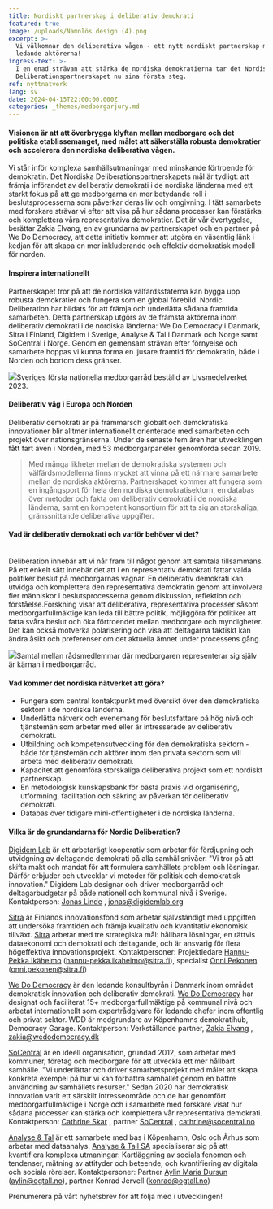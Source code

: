 ```yaml
---
title: Nordiskt partnerskap i deliberativ demokrati
featured: true
image: /uploads/Namnlös design (4).png
excerpt: >-
  Vi välkomnar den deliberativa vågen - ett nytt nordiskt partnerskap med de
  ledande aktörerna!
ingress-text: >-
  I en enad strävan att stärka de nordiska demokratierna tar det Nordiska
  Deliberationspartnerskapet nu sina första steg.
ref: nyttnatverk
lang: sv
date: 2024-04-15T22:00:00.000Z
categories: _themes/medborgarjury.md
---
```


#### Visionen är att att överbrygga klyftan mellan medborgare och det politiska etablissemanget, med målet att säkerställa robusta demokratier och accelerera den nordiska deliberativa vågen.

Vi står inför komplexa samhällsutmaningar med minskande förtroende för demokratin. Det Nordiska Deliberationspartnerskapets mål är tydligt: att främja införandet av deliberativ demokrati i de nordiska länderna med ett starkt fokus på att ge medborgarna en mer betydande roll i beslutsprocesserna som påverkar deras liv och omgivning. I tätt samarbete med forskare strävar vi efter att visa på hur sådana processer kan förstärka och komplettera våra representativa demokratier. Det är vår övertygelse, berättar Zakia Elvang, en av grundarna av partnerskapet och en partner på We Do Democracy, att detta initiativ kommer att utgöra en väsentlig länk i kedjan för att skapa en mer inkluderande och effektiv demokratisk modell för norden.

#### Inspirera internationellt

Partnerskapet tror på att de nordiska välfärdsstaterna kan bygga upp robusta demokratier och fungera som en global förebild. Nordic Deliberation har bildats för att främja och underlätta sådana framtida samarbeten. Detta partnerskap utgörs av de främsta aktörerna inom deliberativ demokrati i de nordiska länderna: We Do Democracy i Danmark, Sitra i Finland, Digidem i Sverige, Analyse & Tal i Danmark och Norge samt SoCentral i Norge. Genom en gemensam strävan efter förnyelse och samarbete hoppas vi kunna forma en ljusare framtid för demokratin, både i Norden och bortom dess gränser.

![](</uploads/Namnlös design (2).png>)Sveriges första nationella medborgarråd beställd av Livsmedelverket 2023.

#### Deliberativ våg i Europa och Norden

Deliberativ demokrati är på frammarsch globalt och demokratiska innovationer blir alltmer internationellt orienterade med samarbeten och projekt över nationsgränserna. Under de senaste fem åren har utvecklingen fått fart även i Norden, med 53 medborgarpaneler genomförda sedan 2019.

> Med många likheter mellan de demokratiska systemen och välfärdsmodellerna finns mycket att vinna på ett närmare samarbete mellan de nordiska aktörerna. Partnerskapet kommer att fungera som en ingångsport för hela den nordiska demokratisektorn, en databas över metoder och fakta om deliberativ demokrati i de nordiska länderna, samt en kompetent konsortium för att ta sig an storskaliga, gränssnittande deliberativa uppgifter.

#### Vad är deliberativ demokrati och varför behöver vi det?

\
Deliberation innebär att vi når fram till något genom att samtala tillsammans. På ett enkelt sätt innebär det att i en representativ demokrati fattar valda politiker beslut på medborgarnas vägnar. En deliberativ demokrati kan utvidga och komplettera den representativa demokratin genom att involvera fler människor i beslutsprocesserna genom diskussion, reflektion och förståelse.Forskning visar att deliberativa, representativa processer såsom medborgarfullmäktige kan leda till bättre politik, möjliggöra för politiker att fatta svåra beslut och öka förtroendet mellan medborgare och myndigheter. Det kan också motverka polarisering och visa att deltagarna faktiskt kan ändra åsikt och preferenser om det aktuella ämnet under processens gång.

![](</uploads/Namnlös design (3).png>)Samtal mellan rådsmedlemmar där medborgaren representerar sig själv är kärnan i medborgarråd.

#### Vad kommer det nordiska nätverket att göra?

* Fungera som central kontaktpunkt med översikt över den demokratiska sektorn i de nordiska länderna.
* Underlätta nätverk och evenemang för beslutsfattare på hög nivå och tjänstemän som arbetar med eller är intresserade av deliberativ demokrati.
* Utbildning och kompetensutveckling för den demokratiska sektorn - både för tjänstemän och aktörer inom den privata sektorn som vill arbeta med deliberativ demokrati.
* Kapacitet att genomföra storskaliga deliberativa projekt som ett nordiskt partnerskap.
* En metodologisk kunskapsbank för bästa praxis vid organisering, utformning, facilitation och säkring av påverkan för deliberativ demokrati.
* Databas över tidigare mini-offentligheter i de nordiska länderna.

#### Vilka är de grundandarna för Nordic Deliberation?

[Digidem Lab](https://digidemlab.org/) är ett arbetarägt kooperativ som arbetar för fördjupning och utvidgning av deltagande demokrati på alla samhällsnivåer. "Vi tror på att skifta makt och mandat för att formulera samhällets problem och lösningar. Därför erbjuder och utvecklar vi metoder för politisk och demokratisk innovation." Digidem Lab designar och driver medborgarråd och deltagarbudgetar på både nationell och kommunal nivå i Sverige. Kontaktperson: [Jonas Linde](https://www.linkedin.com/in/jlinde/) , [jonas@digidemlab.org](mailto:jonas@digidemlab.org)

[Sitra](http://www.sitra.fin/) är Finlands innovationsfond som arbetar självständigt med uppgiften att undersöka framtiden och främja kvalitativ och kvantitativ ekonomisk tillväxt. [Sitra](https://www.linkedin.com/company/sitra/) arbetar med tre strategiska mål: hållbara lösningar, en rättvis dataekonomi och demokrati och deltagande, och är ansvarig för flera högeffektiva innovationsprojekt. Kontaktpersoner: Projektledare [Hannu-Pekka Ikäheimo](https://www.linkedin.com/in/hannu-pekka-ik%C3%A4heimo-b4b77442/) ([hannu-pekka.ikaheimo@sitra.fi](mailto:hannu-pekka.ikaheimo@sitra.fi)), specialist [Onni Pekonen](https://www.linkedin.com/in/onni-pekonen/) ([onni.pekonen@sitra.fi](mailto:onni.pekonen@sitra.fi))

[We Do Democracy](https://www.wedodemocracy.dk/) är den ledande konsultbyrån i Danmark inom området demokratisk innovation och deliberativ demokrati. [We Do Democracy](https://www.linkedin.com/company/we-do-democracy/) har designat och faciliterat 15+ medborgarfullmäktige på kommunal nivå och arbetat internationellt som expertrådgivare för ledande chefer inom offentlig och privat sektor. WDD är medgrundare av Köpenhamns demokratihub, Democracy Garage. Kontaktperson: Verkställande partner, [Zakia Elvang](https://www.linkedin.com/in/zakiaelvang/) , [zakia@wedodemocracy.dk](mailto:zakia@wedodemocracy.dk)

[SoCentral](https://www.socentral.no/) är en ideell organisation, grundad 2012, som arbetar med kommuner, företag och medborgare för att utveckla ett mer hållbart samhälle. "Vi underlättar och driver samarbetsprojekt med målet att skapa konkreta exempel på hur vi kan förbättra samhället genom en bättre användning av samhällets resurser." Sedan 2020 har demokratisk innovation varit ett särskilt intresseområde och de har genomfört medborgarfullmäktige i Norge och i samarbete med forskare visat hur sådana processer kan stärka och komplettera vår representativa demokrati. Kontaktperson: [Cathrine Skar](https://www.linkedin.com/in/cathrine-skar-72535827/) , partner [SoCentral](https://www.linkedin.com/company/socentral/) , [cathrine@socentral.no](mailto:cathrine@socentral.no)

[Analyse & Tal](https://www.ogtal.dk/) är ett samarbete med bas i Köpenhamn, Oslo och Århus som arbetar med dataanalys. [Analyse & Tall SA](https://www.linkedin.com/company/analyseogtall/) specialiserar sig på att kvantifiera komplexa utmaningar: Kartläggning av sociala fenomen och tendenser, mätning av attityder och beteende, och kvantifiering av digitala och sociala rörelser. Kontaktpersoner: Partner [Aylin Maria Dursun](https://www.linkedin.com/in/aylin-maria-dursun-249a3963/) ([aylin@ogtall.no](mailto:aylin@ogtall.no)), partner Konrad Jervell ([konrad@ogtall.no](mailto:konrad@ogtall.no))

Prenumerera på vårt nyhetsbrev för att följa med i utvecklingen!
